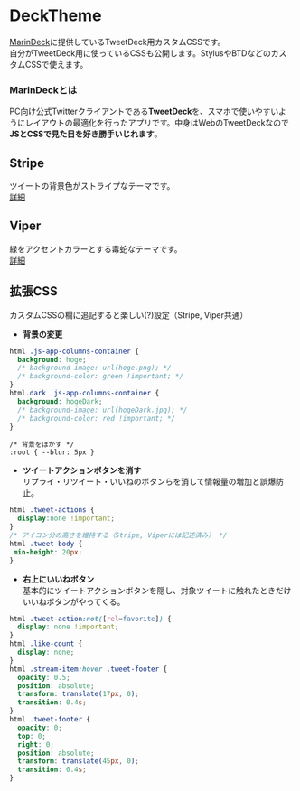 # DeckTheme
[MarinDeck](https://hisubway.online/marindeck/)に提供しているTweetDeck用カスタムCSSです。<br>
自分がTweetDeck用に使っているCSSも公開します。StylusやBTDなどのカスタムCSSで使えます。<br>

### MarinDeckとは
PC向け公式Twitterクライアントである**TweetDeck**を、スマホで使いやすいようにレイアウトの最適化を行ったアプリです。中身はWebのTweetDeckなので**JSとCSSで見た目を好き勝手いじれます**。

## Stripe
ツイートの背景色がストライプなテーマです。<br>
[詳細](https://github.com/nabetako21/DeckTheme/blob/main/Stripe/Stripe.md)

## Viper
緑をアクセントカラーとする毒蛇なテーマです。<br>
[詳細](https://github.com/nabetako21/DeckTheme/blob/main/Viper/Viper.md)

## 拡張CSS
カスタムCSSの欄に追記すると楽しい(?)設定（Stripe, Viper共通）<br>

* **背景の変更**
```CSS
html .js-app-columns-container {
  background: hoge;
  /* background-image: url(hoge.png); */
  /* background-color: green !important; */
}
html.dark .js-app-columns-container {
  background: hogeDark;
  /* background-image: url(hogeDark.jpg); */
  /* background-color: red !important; */
}
```
```
/* 背景をぼかす */
:root { --blur: 5px }
```

* **ツイートアクションボタンを消す**<br>
リプライ・リツイート・いいねのボタンらを消して情報量の増加と誤爆防止。<br>
```CSS
html .tweet-actions {
  display:none !important;
}
/* アイコン分の高さを維持する（Stripe, Viperには記述済み） */
html .tweet-body {
 min-height: 20px;
}
```

* **右上にいいねボタン**<br>
基本的にツイートアクションボタンを隠し、対象ツイートに触れたときだけいいねボタンがやってくる。<br>
```CSS
html .tweet-action:not([rel=favorite]) {
  display: none !important;
}
html .like-count {
  display: none;
}
html .stream-item:hover .tweet-footer {
  opacity: 0.5;
  position: absolute;
  transform: translate(17px, 0);
  transition: 0.4s;
}
html .tweet-footer {
  opacity: 0;
  top: 0;
  right: 0;
  position: absolute;
  transform: translate(45px, 0);
  transition: 0.4s;
}
```
